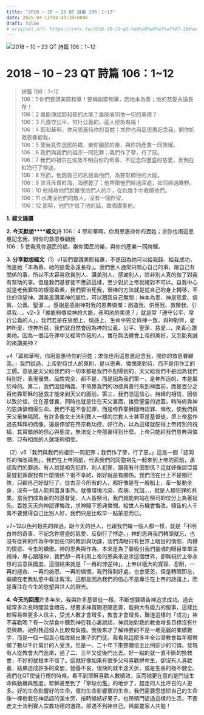 ```yaml
---
title: "2018 – 10 – 23 QT 詩篇 106：1~12"
date: 2025-04-12T04:43:39+0800
draft: false
# original_url: https://cmtc.tw/2018-10-23-qt-%e8%a9%a9%e7%af%87-106%ef%bc%9a112
---
```


![2018 – 10 – 23 QT 詩篇 106：1~12](/images/qt.jpg   "2018 – 10 – 23 QT 詩篇 106：1~12")

# 2018 – 10 – 23 QT 詩篇 106：1~12

> 詩篇 106：1~12  
> 106：1 你們要讚美耶和華！要稱謝耶和華，因他本為善；他的慈愛永遠長存！  
> 106：2 誰能傳說耶和華的大能？誰能表明他一切的美德？  
> 106：3 凡遵守公平、常行公義的，這人便為有福！  
> 106：4 耶和華啊，你用恩惠待你的百姓；求你也用這恩惠記念我，開你的救恩眷顧我，  
> 106：5 使我見你選民的福，樂你國民的樂，與你的產業一同誇耀。  
> 106：6 我們與我們的祖宗一同犯罪；我們作了孽，行了惡。  
> 106：7 我們的祖宗在埃及不明白你的奇事，不記念你豐盛的慈愛，反倒在紅海行了悖逆。  
> 106：8 然而，他因自己的名拯救他們，為要彰顯他的大能，  
> 106：9 並且斥責紅海，海便乾了；他帶領他們經過深處，如同經過曠野。  
> 106：10 他拯救他們脫離恨他們人的手，從仇敵手中救贖他們。  
> 106：11 水淹沒他們的敵人，沒有一個存留。  
> 106：12 那時，他們才信了他的話，歌唱讚美他。

**1.** **經文誦讀**

**2. 今天默想****經文**詩 106：4 耶和華啊，你用恩惠待你的百姓；求你也用這恩惠記念我，開你的救恩眷顧我  
106：5 使我見你選民的福，樂你國民的樂，與你的產業一同誇耀。

**3. 分享默想經文**（1）v1我們要讚美耶和華，不是因為祂可以給我錢、給我成功，而是祂「本為善，祂的慈愛永遠長存」。我們世人通常只關心自己的事，跟自己有關係的事，所以不太容易欣賞別人、讚美別人、感謝別人，除非別人真的做了對我有幫助的事。但是我們基督徒不應該這樣，至少對於上帝就絕對不可以。自我中心就是老我罪性的根源毒素，我們要治死我，很棒的方法就是從自己的身上轉移，不住的仰望神。讚美是讚美神的屬性，可以跟我自己無關：神本為善、神是慈愛、信實、公義、聖潔…。感謝是感謝神對我的恩典憐憫：創造我、供應我、救贖我、引導我…。v2~3「誰能夠傳說神的大能，表明祂的美德？」就是常「遵守公平、常行公義的人」。我們若是在思想上、情感上、生命中完全與神一致，與神對齊，愛神所愛、恨神所惡，我們就自然會因為神的公義、公平、聖潔、慈愛…，來真心讚美祂。因為一個活在罪中又經常作惡的人，實在無法體會上帝的美好，又怎能真誠的來讚美神？

v4「耶和華啊，你用恩惠待你的百姓；求你也用這恩惠記念我，開你的救恩眷顧我。」我們說過，上帝對待世人的原則，是以恩典、憐憫來對待，而不是用作工的工價。意思是天父給我們的一切本都是我們不配得到的，天父給我們不是因為我們特別好，表現優異、品性完全，都不是，而是因為我們第一，是神所造的，本是屬於神的。第二，我們因信稱義，不倚靠我們的功德與善行來到神面前，而是百分之百倚靠耶穌的拯救才能來到天父的面前。第三，我們憑這信心，持續的相信，因信以致於信，住在基督裏，同時也就是住在天父裏面，接受聖靈的遮蓋，時時倚靠神的恩典憐憫得生命。我們不是不會犯罪，而是倚靠耶穌隨時認罪、悔改，使我們與天父毫無隔閡。有許多像文士法利賽人一樣的宗教人士甚至是基督徒，把上帝當作過去拜拜的偶像，還是停留在用宗教功德、好行為，以為這樣就配得上帝特別的祝福，其實錯誤的信心與態度，無法從上帝那裏得到什麼。上帝只能給我們恩典與憐憫，只有相信的人就能夠領受。

（2）v6「我們與我們的祖宗一同犯罪；我們作了孽，行了惡。」這是一個「認同性的悔改禱告」，我們在上帝面前，代表我們的同胞祖先一起來到上帝的面前，承認我們的罪過。有人說是祖先犯罪，別人犯罪，跟我有什麼關係？這就好像說亞當夏娃犯罪跟我有什麼關係？很不幸的，剛好就是有關係。我們活在世上不是獨行俠，只顧自己好就行了。從古至今所有的人，都好像是在一艘船上，牽一髮動全身，沒有一個人能夠置身事外。就像環境污染、疾病、咒詛…，就是人類犯罪的共業。當我們成為新約的基督徒，人人皆祭司，我們就能夠站在祭司的位分上為著祖先、百姓天天向神認罪悔改，求神賜下恩典憐憫，給世人有機會悔改。禱告的人千萬不要覺得自己比別人好，我們只是比較早一點蒙恩而已。

v7~12以色列祖先的罪過，跟今天的世人，也跟我們每一個人都一樣，就是「不明白祢的奇事、不記念祢豐盛的慈愛、反倒行了悖逆。」神的恩典我們轉頭就忘，也沒有從神的作為中學到任何的教訓與功課，我們滿眼只有世界上眼目的情慾、肉體的情慾、今生的驕傲。神的恩典與作為，本來是為了要吸引我們靈魂的眼目單單注視神，專心跟隨神，我們卻一再利用上帝的恩典來追求這個世界，卻無視於上帝永恆的旨意與國度。這個結果就是「一再的悖逆神」。上帝以極大的寬容、忍耐，一再的拯救、一再的施恩、一再的憐憫。我們得到好處，也會感恩，但是轉眼即忘，繼續在老我私慾中載沈載浮。這都是因為我們的信心不是專注在上帝的話語上，而是專注在今生的慾望與世人的眼光。

**4. 今天的回應**許多年來，我與許多基督徒一樣，不斷想要禱告神追求成功。過去經常多次長時間禁食禱告，想要求神賞賜恩賜恩膏，能夠大有能力的服事，這樣比較容易帶更多人信主，受洗人數才會增多，教會才會增長，難道這樣的「成功」神不喜歡嗎？有一次禁食中聽到神在我心裏說話，神說祂對我的教會增長目標沒有什麼興趣，祂對我這個人比較有負擔。我後來才了解神要的不是一堆亮麗的業績數字，而是一個一個真心悔改結出果子的門徒。我看見這麼多年全台灣教會每年都帶領了數以千計萬計的人受洗，但是一、二十年下來整體信主比例卻少的可憐。發現有人從教會大門進來，過了二、三年又從後門出去。好一點的就一直不斷的換教會，不好的就根本不信了。這就好像如果有很多父母喜歡拼命生，卻沒有人喜歡養，結果造成許多的棄嬰，營養不良，很快的就半途夭折，或是生長的極不健全。我們在QT使徒行傳的時候，看不到耶穌喜歡人數績效，反而祂更在意的是門徒生命與動機與態度。耶穌甚至到了「寧缺勿濫」的地步了，趕走的人比呼召的人更多。好的生命影響好的生命，壞的生命影響壞的生命，我們需要思想把自己的生命像一棵樹栽在神話語的溪水旁，按時候結好果子。也帶領門徒過這樣的生活，不要走文士法利賽人宗教功德的道路，卻遇不到神自己。與屬靈家人共勉！